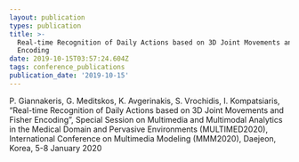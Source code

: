 ```yaml
---
layout: publication
types: publication
title: >-
  Real-time Recognition of Daily Actions based on 3D Joint Movements and Fisher
  Encoding
date: 2019-10-15T03:57:24.604Z
tags: conference_publications
publication_date: '2019-10-15'
---
```

P. Giannakeris, G. Meditskos, K. Avgerinakis, S. Vrochidis, I. Kompatsiaris, “Real-time Recognition of Daily Actions based on 3D Joint Movements and Fisher Encoding”, Special Session on Multimedia and Multimodal Analytics in the Medical Domain and Pervasive Environments (MULTIMED2020), International Conference on Multimedia Modeling (MMM2020), Daejeon, Korea, 5-8 January 2020
